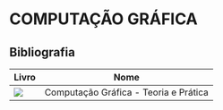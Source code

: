 # COMPUTAÇÃO GRÁFICA 

## Bibliografia

|Livro|Nome|
|---- |----|
|![](https://images.livrariasaraiva.com.br/imagemnet/imagem.aspx/?pro_id=141263&qld=90&l=430&a=-1)|Computação Gráfica - Teoria e Prática|
